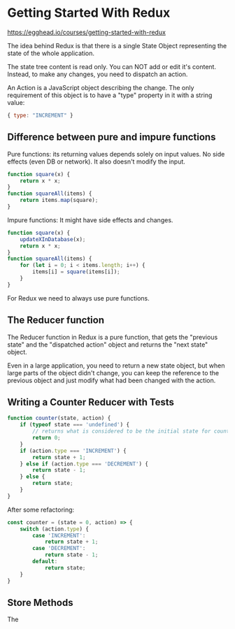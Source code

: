 # Getting Started With Redux

https://egghead.io/courses/getting-started-with-redux

The idea behind Redux is that there is a single State Object representing the state of the whole application.

The state tree content is read only. You can NOT add or edit it's content. Instead, to make any changes, you
need to dispatch an action.

An Action is a JavaScript object describing the change. The only requirement of this object is to have a "type"
property in it with a string value:

```javascript
{ type: "INCREMENT" }
```

## Difference between pure and impure functions

Pure functions: its returning values depends solely on input values. No side effects (even DB or network). It also doesn't modify the input.

```javascript
function square(x) {
    return x * x;
}
function squareAll(items) {
    return items.map(square);
}
```

Impure functions: It might have side effects and changes.

```javascript
function square(x) {
    updateXInDatabase(x);
    return x * x;
}
function squareAll(items) {
    for (let i = 0; i < items.length; i++) {
        items[i] = square(items[i]);
    }
}
```

For Redux we need to always use pure functions.

## The Reducer function

The Reducer function in Redux is a pure function, that gets the "previous state" and the "dispatched action"
object and returns the "next state" object.

Even in a large application, you need to return a new state object, but when large parts of the object didn't change,
you can keep the reference to the previous object and just modify what had been changed with the action.

## Writing a Counter Reducer with Tests

```javascript
function counter(state, action) {
    if (typeof state === 'undefined') {
        // returns what is considered to be the initial state for counter.
        return 0;
    }
    if (action.type === 'INCREMENT') {
        return state + 1;
    } else if (action.type === 'DECREMENT') {
        return state - 1;
    } else {
        return state;
    }
}
```

After some refactoring:

```javascript
const counter = (state = 0, action) => {
    switch (action.type) {
        case 'INCREMENT':
            return state + 1;
        case 'DECREMENT':
            return state - 1;
        default:
            return state;
    }
}
```

## Store Methods

The 